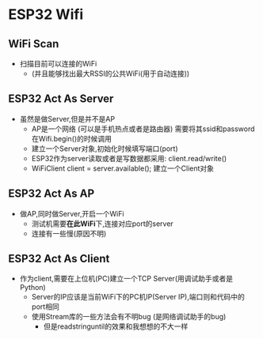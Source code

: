 # ESP32 Wifi

## WiFi Scan
* 扫描目前可以连接的WiFi
    * (并且能够找出最大RSSI的公共WiFi(用于自动连接))

## ESP32 Act As Server
* 虽然是做Server,但是并不是AP
    * AP是一个网络 (可以是手机热点或者是路由器) 需要将其ssid和password在Wifi.begin()的时候调用
    * 建立一个Server对象,初始化时候填写端口(port)
    * ESP32作为server读取或者是写数据都采用: client.read/write()
    * WiFiClient client = server.available(); 建立一个Client对象
    
## ESP32 Act As AP
* 做AP,同时做Server,开启一个WiFi
    * 测试机需要**在此WiFi**下,连接对应port的server
    * 连接有一些慢(原因不明)

## ESP32 Act As Client
* 作为client,需要在上位机(PC)建立一个TCP Server(用调试助手或者是Python)
    * Server的IP应该是当前WiFi下的PC机IP(Server IP),端口则和代码中的port相同
    * 使用Stream库的一些方法会有不明bug (是网络调试助手的bug)
        * 但是readstringuntil的效果和我想想的不大一样

    
